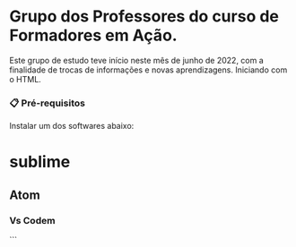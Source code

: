 # Grupo dos Professores do curso de Formadores em Ação.

Este grupo de estudo teve início neste mês de junho de 2022, com a finalidade de trocas de informações e novas aprendizagens. Iniciando com o HTML.


### 📋 Pré-requisitos

Instalar um dos softwares abaixo:
<h1>sublime</h1>
<h2>Atom</h2>
<h3>Vs Codem</h3>
```
